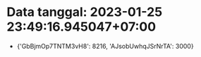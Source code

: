 # Data tanggal: 2023-01-25 23:49:16.945047+07:00

* {'GbBjmOp7TNTM3vH8': 8216, 'AJsobUwhqJSrNrTA': 3000}
